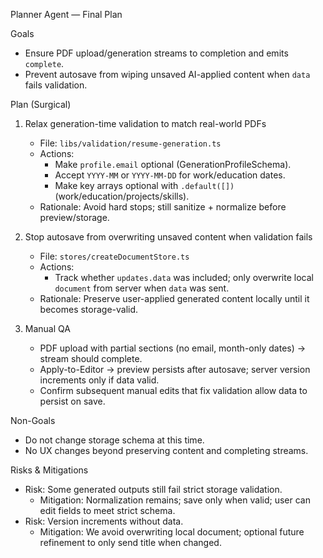 Planner Agent — Final Plan

Goals
- Ensure PDF upload/generation streams to completion and emits `complete`.
- Prevent autosave from wiping unsaved AI-applied content when `data` fails validation.

Plan (Surgical)
1) Relax generation-time validation to match real-world PDFs
   - File: `libs/validation/resume-generation.ts`
   - Actions:
     - Make `profile.email` optional (GenerationProfileSchema).
     - Accept `YYYY-MM` or `YYYY-MM-DD` for work/education dates.
     - Make key arrays optional with `.default([])` (work/education/projects/skills).
   - Rationale: Avoid hard stops; still sanitize + normalize before preview/storage.

2) Stop autosave from overwriting unsaved content when validation fails
   - File: `stores/createDocumentStore.ts`
   - Actions:
     - Track whether `updates.data` was included; only overwrite local `document` from server when `data` was sent.
   - Rationale: Preserve user-applied generated content locally until it becomes storage-valid.

3) Manual QA
   - PDF upload with partial sections (no email, month-only dates) → stream should complete.
   - Apply-to-Editor → preview persists after autosave; server version increments only if data valid.
   - Confirm subsequent manual edits that fix validation allow data to persist on save.

Non-Goals
- Do not change storage schema at this time.
- No UX changes beyond preserving content and completing streams.

Risks & Mitigations
- Risk: Some generated outputs still fail strict storage validation.
  - Mitigation: Normalization remains; save only when valid; user can edit fields to meet strict schema.
- Risk: Version increments without data.
  - Mitigation: We avoid overwriting local document; optional future refinement to only send title when changed.

